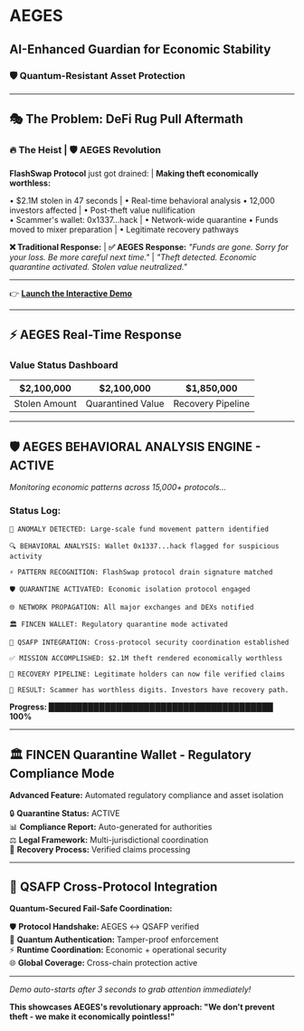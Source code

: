 # AEGES
## AI-Enhanced Guardian for Economic Stability
### 🛡️ Quantum-Resistant Asset Protection

---

## 🎭 The Problem: DeFi Rug Pull Aftermath

### 🔥 The Heist | 🛡️ AEGES Revolution
**FlashSwap Protocol** just got drained: | **Making theft economically worthless:**

• $2.1M stolen in 47 seconds | • Real-time behavioral analysis
• 12,000 investors affected | • Post-theft value nullification  
• Scammer's wallet: 0x1337...hack | • Network-wide quarantine
• Funds moved to mixer preparation | • Legitimate recovery pathways

**❌ Traditional Response:** | **✅ AEGES Response:**
*"Funds are gone. Sorry for your loss. Be more careful next time."* | *"Theft detected. Economic quarantine activated. Stolen value neutralized."*

---

👉 **[Launch the Interactive Demo](https://QSAFP.ORG)**

---

## ⚡ AEGES Real-Time Response

### Value Status Dashboard
| **$2,100,000** | **$2,100,000** | **$1,850,000** |
|----------------|-----------------|-----------------|
| Stolen Amount  | Quarantined Value | Recovery Pipeline |

---

## 🛡️ AEGES BEHAVIORAL ANALYSIS ENGINE - ACTIVE
*Monitoring economic patterns across 15,000+ protocols...*

### Status Log:
```
🚨 ANOMALY DETECTED: Large-scale fund movement pattern identified

🔍 BEHAVIORAL ANALYSIS: Wallet 0x1337...hack flagged for suspicious activity

⚡ PATTERN RECOGNITION: FlashSwap protocol drain signature matched

🛡️ QUARANTINE ACTIVATED: Economic isolation protocol engaged

🌐 NETWORK PROPAGATION: All major exchanges and DEXs notified

🏛️ FINCEN WALLET: Regulatory quarantine mode activated

🔮 QSAFP INTEGRATION: Cross-protocol security coordination established

✅ MISSION ACCOMPLISHED: $2.1M theft rendered economically worthless

🔄 RECOVERY PIPELINE: Legitimate holders can now file verified claims

🎯 RESULT: Scammer has worthless digits. Investors have recovery path.
```

**Progress: ████████████████████████████████████████ 100%**

---

## 🏛️ FINCEN Quarantine Wallet - Regulatory Compliance Mode

**Advanced Feature:** Automated regulatory compliance and asset isolation

🔒 **Quarantine Status:** ACTIVE  
📊 **Compliance Report:** Auto-generated for authorities  
⚖️ **Legal Framework:** Multi-jurisdictional coordination  
🔄 **Recovery Process:** Verified claims processing  

---

## 🔮 QSAFP Cross-Protocol Integration

**Quantum-Secured Fail-Safe Coordination:**

🛡️ **Protocol Handshake:** AEGES ↔ QSAFP verified  
🔐 **Quantum Authentication:** Tamper-proof enforcement  
⚡ **Runtime Coordination:** Economic + operational security  
🌐 **Global Coverage:** Cross-chain protection active  

---

*Demo auto-starts after 3 seconds to grab attention immediately!*

**This showcases AEGES's revolutionary approach: "We don't prevent theft - we make it economically pointless!"**
